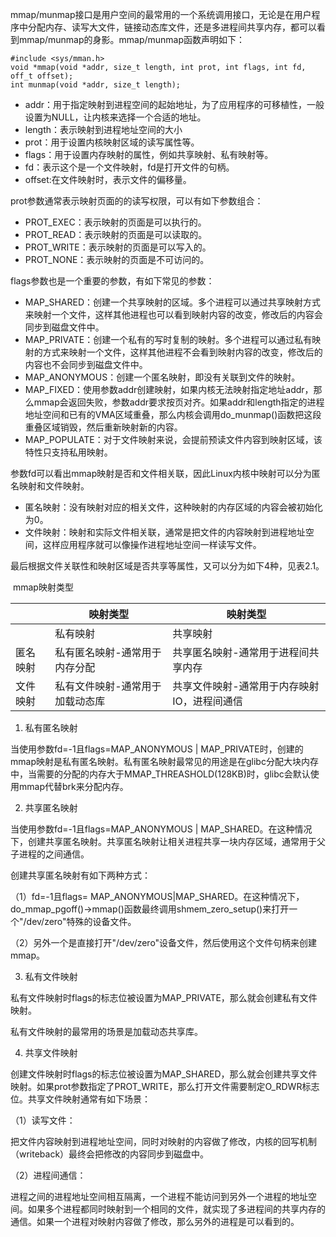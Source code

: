 mmap/munmap接口是用户空间的最常用的一个系统调用接口，无论是在用户程序中分配内存、读写大文件，链接动态库文件，还是多进程间共享内存，都可以看到mmap/munmap的身影。mmap/munmap函数声明如下：

```
#include <sys/mman.h>
void *mmap(void *addr, size_t length, int prot, int flags, int fd, off_t offset);
int munmap(void *addr, size_t length);
```

- addr：用于指定映射到进程空间的起始地址，为了应用程序的可移植性，一般设置为NULL，让内核来选择一个合适的地址。
- length：表示映射到进程地址空间的大小
- prot：用于设置内核映射区域的读写属性等。
- flags：用于设置内存映射的属性，例如共享映射、私有映射等。
- fd：表示这个是一个文件映射，fd是打开文件的句柄。
- offset:在文件映射时，表示文件的偏移量。



prot参数通常表示映射页面的的读写权限，可以有如下参数组合：

- PROT_EXEC：表示映射的页面是可以执行的。
- PROT_READ：表示映射的页面是可以读取的。
- PROT_WRITE：表示映射的页面是可以写入的。
- PROT_NONE：表示映射的页面是不可访问的。



flags参数也是一个重要的参数，有如下常见的参数：

- MAP_SHARED：创建一个共享映射的区域。多个进程可以通过共享映射方式来映射一个文件，这样其他进程也可以看到映射内容的改变，修改后的内容会同步到磁盘文件中。
- MAP_PRIVATE：创建一个私有的写时复制的映射。多个进程可以通过私有映射的方式来映射一个文件，这样其他进程不会看到映射内容的改变，修改后的内容也不会同步到磁盘文件中。
- MAP_ANONYMOUS：创建一个匿名映射，即没有关联到文件的映射。
- MAP_FIXED：使用参数addr创建映射，如果内核无法映射指定地址addr，那么mmap会返回失败，参数addr要求按页对齐。如果addr和length指定的进程地址空间和已有的VMA区域重叠，那么内核会调用do_munmap()函数把这段重叠区域销毁，然后重新映射新的内容。
- MAP_POPULATE：对于文件映射来说，会提前预读文件内容到映射区域，该特性只支持私用映射。



参数fd可以看出mmap映射是否和文件相关联，因此Linux内核中映射可以分为匿名映射和文件映射。

- 匿名映射：没有映射对应的相关文件，这种映射的内存区域的内容会被初始化为0。
- 文件映射：映射和实际文件相关联，通常是把文件的内容映射到进程地址空间，这样应用程序就可以像操作进程地址空间一样读写文件。

最后根据文件关联性和映射区域是否共享等属性，又可以分为如下4种，见表2.1。

​													mmap映射类型

|             | 映射类型                        | 映射类型                                    |
| ----------- | ----------- | ---- |
|          | 私有映射                        | 共享映射 |
| 匿名映射 | 私有匿名映射-通常用于内存分配 | 共享匿名映射-通常用于进程间共享内存 |
| 文件映射 | 私有文件映射-通常用于加载动态库 | 共享文件映射-通常用于内存映射IO，进程间通信 |

1. 私有匿名映射

当使用参数fd=-1且flags=MAP_ANONYMOUS | MAP_PRIVATE时，创建的mmap映射是私有匿名映射。私有匿名映射最常见的用途是在glibc分配大块内存中，当需要的分配的内存大于MMAP_THREASHOLD(128KB)时，glibc会默认使用mmap代替brk来分配内存。

2. 共享匿名映射

当使用参数fd=-1且flags=MAP_ANONYMOUS | MAP_SHARED。在这种情况下，创建共享匿名映射。共享匿名映射让相关进程共享一块内存区域，通常用于父子进程的之间通信。

创建共享匿名映射有如下两种方式：

（1）fd=-1且flags= MAP_ANONYMOUS|MAP_SHARED。在这种情况下，do_mmap_pgoff()->mmap()函数最终调用shmem_zero_setup()来打开一个"/dev/zero"特殊的设备文件。

（2）另外一个是直接打开"/dev/zero"设备文件，然后使用这个文件句柄来创建mmap。



3. 私有文件映射

私有文件映射时flags的标志位被设置为MAP_PRIVATE，那么就会创建私有文件映射。

私有文件映射的最常用的场景是加载动态共享库。



4. 共享文件映射

创建文件映射时flags的标志位被设置为MAP_SHARED，那么就会创建共享文件映射。如果prot参数指定了PROT_WRITE，那么打开文件需要制定O_RDWR标志位。共享文件映射通常有如下场景：

（1）读写文件：

把文件内容映射到进程地址空间，同时对映射的内容做了修改，内核的回写机制（writeback）最终会把修改的内容同步到磁盘中。

（2）进程间通信：

进程之间的进程地址空间相互隔离，一个进程不能访问到另外一个进程的地址空间。如果多个进程都同时映射到一个相同的文件，就实现了多进程间的共享内存的通信。如果一个进程对映射内容做了修改，那么另外的进程是可以看到的。